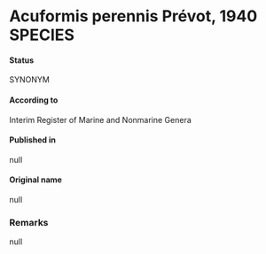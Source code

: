 # Acuformis perennis Prévot, 1940 SPECIES

#### Status
SYNONYM

#### According to
Interim Register of Marine and Nonmarine Genera

#### Published in
null

#### Original name
null

### Remarks
null